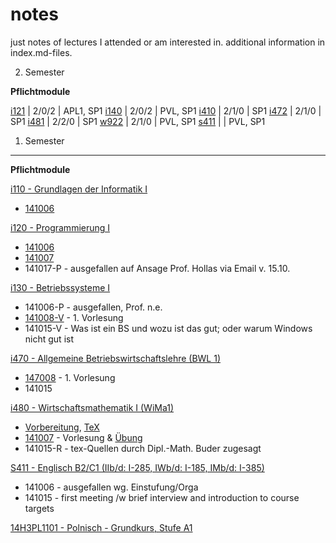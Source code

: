 notes
=====

just notes of lectures I attended or am interested in. additional information in index.md-files.

2. Semester

**Pflichtmodule**

[i121](i121/index.md "Programmierung II")  | 2/0/2 | APL1, SP1
[i140](i140/index.md "Datenbanksysteme I - DBS I") | 2/0/2 |  PVL, SP1
[i410](i410/index.md "Grundlagen der Wirtschaftsinformatik") | 2/1/0 | SP1
[i472](i472/index.md "Buchführung und Abschluss") | 2/1/0 | SP1
[i481](i481/index.md "Wirtschaftsmathematik II (WiMa2)") | 2/2/0 | SP1
[w922](w922/index.md "Produktionswirtschaft - BWL 2") | 2/1/0 | PVL, SP1
[s411](s411/index.md "Englisch B2") | | PVL, SP1


1. Semester
-----------

**Pflichtmodule**

[i110 - Grundlagen der Informatik I](i110/index.md)

* [141006](i110/141006-V.md)

[i120 - Programmierung I](i120/index.md)

* [141006](i120/141006-V.md)
* [141007](i120/141007-P.md)
* 141017-P - ausgefallen auf Ansage Prof. Hollas via Email v. 15.10.

[i130 - Betriebssysteme I](i130/index.md)

* 141006-P - ausgefallen, Prof. n.e.
* [141008-V](i130/141008-V.md) - 1. Vorlesung
* 141015-V - Was ist ein BS und wozu ist das gut; oder warum Windows nicht gut ist

[i470 - Allgemeine Betriebswirtschaftslehre (BWL 1)](i470/index.md)

* [147008](i470/141008-V.md) - 1. Vorlesung
* 141015

[i480 - Wirtschaftsmathematik I (WiMa1)](i480/index.md)

* [Vorbereitung](http://www.htw-dresden.de/fileadmin/userfiles/info_math/Dokumente/Onl_Math_Vorb/LIFT_I_WW.pdf), [TeX](i480/LIFT_I_WW.tex)
* [141007](i480/141007-V.md) - Vorlesung &amp; [Übung](i480/141007-P.md)
* 141015-R - tex-Quellen durch Dipl.-Math. Buder zugesagt

[S411 - Englisch B2/C1 (IIb/d: I-285, IWb/d: I-185, IMb/d: I-385) ](s411/index.md)

* 141006 - ausgefallen wg. Einstufung/Orga
* 141015 - first meeting /w brief interview and introduction to course targets

[14H3PL1101 - Polnisch - Grundkurs, Stufe A1](VHS14H3PL1101/index.md)

